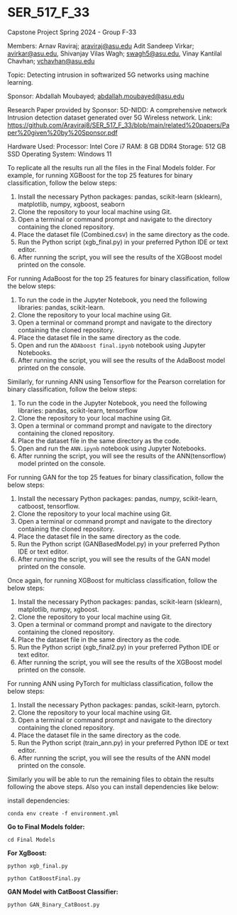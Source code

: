# SER_517_F_33
Capstone Project Spring 2024 - Group F-33

Members:
Arnav Raviraj; araviraj@asu.edu
Adit Sandeep Virkar; avirkar@asu.edu,
Shivanjay Vilas Wagh; swagh5@asu.edu,
Vinay Kantilal Chavhan; vchavhan@asu.edu


Topic: Detecting intrusion in softwarized 5G networks using machine learning.

Sponsor: Abdallah Moubayed; abdallah.moubayed@asu.edu

Research Paper provided by Sponsor: 5D-NIDD: A comprehensive network Intrusion detection dataset generated over 5G Wireless network. 
Link: https://github.com/Araviraj8/SER_517_F_33/blob/main/related%20papers/Paper%20given%20by%20Sponsor.pdf

Hardware Used:
Processor: Intel Core i7
RAM: 8 GB DDR4
Storage: 512 GB SSD
Operating System: Windows 11

To replicate all the results run all the files in the Final Models folder.
For example, for running XGBoost for the top 25 features for binary classification, follow the below steps:
1) Install the necessary Python packages: pandas, scikit-learn (sklearn), matplotlib, numpy, xgboost, seaborn
2) Clone the repository to your local machine using Git.
3) Open a terminal or command prompt and navigate to the directory containing the cloned repository.
4) Place the dataset file (Combined.csv) in the same directory as the code.
5) Run the Python script (xgb_final.py) in your preferred Python IDE or text editor.
6) After running the script, you will see the results of the XGBoost model printed on the console.

For running AdaBoost for the top 25 features for binary classification, follow the below steps:
1) To run the code in the Jupyter Notebook, you need the following libraries: pandas, scikit-learn.
2) Clone the repository to your local machine using Git.
3) Open a terminal or command prompt and navigate to the directory containing the cloned repository.
4) Place the dataset file in the same directory as the code.
5) Open and run the `ADAboost final.ipynb` notebook using Jupyter Notebooks.
6) After running the script, you will see the results of the AdaBoost model printed on the console.

Similarly, for running ANN using Tensorflow for the Pearson correlation for binary classification, follow the below steps:
1) To run the code in the Jupyter Notebook, you need the following libraries: pandas, scikit-learn, tensorflow
2) Clone the repository to your local machine using Git.
3) Open a terminal or command prompt and navigate to the directory containing the cloned repository.
4) Place the dataset file in the same directory as the code.
5) Open and run the `ANN.ipynb` notebook using Jupyter Notebooks.
6) After running the script, you will see the results of the ANN(tensorflow) model printed on the console.

For running GAN for the top 25 featues for binary classification, follow the below steps:
1) Install the necessary Python packages: pandas, numpy, scikit-learn, catboost, tensorflow.
2) Clone the repository to your local machine using Git.
3) Open a terminal or command prompt and navigate to the directory containing the cloned repository.
4) Place the dataset file in the same directory as the code.
5) Run the Python script (GANBasedModel.py) in your preferred Python IDE or text editor.
6) After running the script, you will see the results of the GAN model printed on the console.

Once again, for running XGBoost for multiclass classification, follow the below steps:
1) Install the necessary Python packages: pandas, scikit-learn (sklearn), matplotlib, numpy, xgboost.
2) Clone the repository to your local machine using Git.
3) Open a terminal or command prompt and navigate to the directory containing the cloned repository.
4) Place the dataset file in the same directory as the code.
5) Run the Python script (xgb_final2.py) in your preferred Python IDE or text editor.
6) After running the script, you will see the results of the XGBoost model printed on the console.

For running ANN using PyTorch for multiclass classification, follow the below steps:
1) Install the necessary Python packages: pandas, scikit-learn, pytorch.
2) Clone the repository to your local machine using Git.
3) Open a terminal or command prompt and navigate to the directory containing the cloned repository.
4) Place the dataset file in the same directory as the code.
5) Run the Python script (train_ann.py) in your preferred Python IDE or text editor.
6) After running the script, you will see the results of the ANN model printed on the console.

Similarly you will be able to run the remaining files to obtain the results following the above steps. Also you can install dependencies like below:

install dependencies:

  ```shell
conda env create -f environment.yml
 ```

**Go to Final Models folder:**

```shell
cd Final Models
 ```

**For XgBoost:**

 ```shell
 python xgb_final.py
 ```
 

```shell
python CatBoostFinal.py
```


**GAN Model with CatBoost Classifier:**

```shell
python GAN_Binary_CatBoost.py
```

